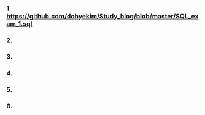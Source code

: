 ### 1. https://github.com/dohyekim/Study_blog/blob/master/SQL_exam_1.sql

### 2. 

### 3. 

### 4. 

### 5.

### 6.
